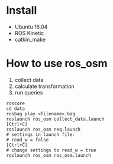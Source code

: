 # Install

 - Ubuntu 16.04
 - ROS Kinetic
 - catkin_make

# How to use ros_osm

1) collect data
2) calculate transformation
3) run queries

```
roscore
cd data
rosbag play <filename>.bag
roslaunch ros_osm collect_data.launch
[Ctrl+C]
roslaunch ros_osm neq.launch
# settings in launch file:
# read_w = false
[Ctrl+C]
# change settings to read_w = true
roslaunch ros_osm ros_osm.launch
```
